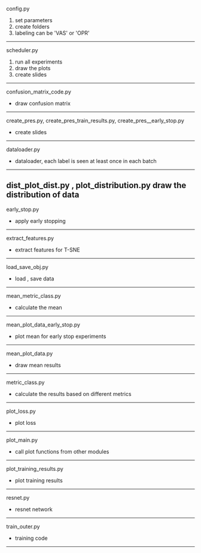 config.py
1) set parameters 
2) create folders 
3) labeling can be 'VAS' or 'OPR'
-------------------------------------------------------------------------
scheduler.py
1) run all experiments 
2) draw the plots
3) create slides 
-------------------------------------------------------------------------
confusion_matrix_code.py
* draw confusion matrix 
-------------------------------------------------------------------------
create_pres.py, create_pres_train_results.py, create_pres__early_stop.py
* create slides 
-------------------------------------------------------------------------
dataloader.py
* dataloader, each label is seen at least once in each batch 
-------------------------------------------------------------------------
dist_plot_dist.py , plot_distribution.py
draw the distribution of data 
-------------------------------------------------------------------------
early_stop.py
* apply early stopping 
-------------------------------------------------------------------------
extract_features.py
* extract features for T-SNE
-------------------------------------------------------------------------
load_save_obj.py
* load , save data 
-------------------------------------------------------------------------
mean_metric_class.py
* calculate the mean 
-------------------------------------------------------------------------
mean_plot_data_early_stop.py
* plot mean for early stop experiments
-------------------------------------------------------------------------
mean_plot_data.py
* draw mean results
-------------------------------------------------------------------------
metric_class.py
* calculate the results based on different metrics
-------------------------------------------------------------------------
plot_loss.py
* plot loss 
-------------------------------------------------------------------------
plot_main.py
* call plot functions from other modules 
-------------------------------------------------------------------------
plot_training_results.py
* plot training results
-------------------------------------------------------------------------
resnet.py
* resnet network 
-------------------------------------------------------------------------
train_outer.py
* training code 
-------------------------------------------------------------------------




